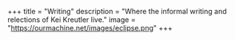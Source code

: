 +++
title = "Writing"
description = "Where the informal writing and relections of Kei Kreutler live."
image = "https://ourmachine.net/images/eclipse.png"
+++
